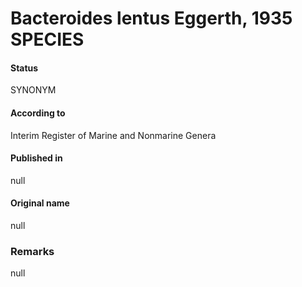 # Bacteroides lentus Eggerth, 1935 SPECIES

#### Status
SYNONYM

#### According to
Interim Register of Marine and Nonmarine Genera

#### Published in
null

#### Original name
null

### Remarks
null